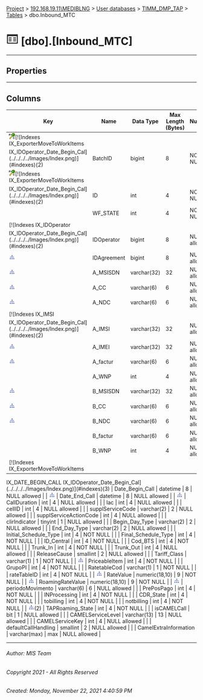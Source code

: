#### 

[Project](../../../../index.md) > [192.168.19.11\\MEDIBLNG](../../../index.md) > [User databases](../../index.md) > [TIMM_DMP_TAP](../index.md) > [Tables](Tables.md) > dbo.Inbound_MTC

# ![Tables](../../../../Images/Table32.png) [dbo].[Inbound_MTC]

---

## <a name="#properties"></a>Properties



---

## <a name="#columns"></a>Columns

| Key | Name | Data Type | Max Length (Bytes) | Nullability |
|---|---|---|---|---|
| [![Cluster Primary Key PK_DMP_Inbound_MTC: BatchID\ID](../../../../Images/pkcluster.png)](#indexes)[![Indexes IX_ExporterMoveToWorkItems
IX_IDOperator_Date_Begin_Cal](../../../../Images/Index.png)](#indexes)(2) | BatchID | bigint | 8 | NOT NULL |
| [![Cluster Primary Key PK_DMP_Inbound_MTC: BatchID\ID](../../../../Images/pkcluster.png)](#indexes)[![Indexes IX_ExporterMoveToWorkItems
IX_IDOperator_Date_Begin_Cal](../../../../Images/Index.png)](#indexes)(2) | ID | int | 4 | NOT NULL |
|  | WF_STATE | int | 4 | NOT NULL |
| [![Indexes IX_IDOperator
IX_IDOperator_Date_Begin_Cal](../../../../Images/Index.png)](#indexes)(2) | IDOperator | bigint | 8 | NULL allowed |
| [![Indexes IX_IDOperator_Date_Begin_Cal](../../../../Images/Index.png)](#indexes) | IDAgreement | bigint | 8 | NULL allowed |
| [![Indexes IX_IDOperator_Date_Begin_Cal](../../../../Images/Index.png)](#indexes) | A_MSISDN | varchar(32) | 32 | NULL allowed |
| [![Indexes IX_IDOperator_Date_Begin_Cal](../../../../Images/Index.png)](#indexes) | A_CC | varchar(6) | 6 | NULL allowed |
| [![Indexes IX_IDOperator_Date_Begin_Cal](../../../../Images/Index.png)](#indexes) | A_NDC | varchar(6) | 6 | NULL allowed |
| [![Indexes IX_IMSI
IX_IDOperator_Date_Begin_Cal](../../../../Images/Index.png)](#indexes)(2) | A_IMSI | varchar(32) | 32 | NULL allowed |
| [![Indexes IX_IDOperator_Date_Begin_Cal](../../../../Images/Index.png)](#indexes) | A_IMEI | varchar(32) | 32 | NULL allowed |
| [![Indexes IX_IDOperator_Date_Begin_Cal](../../../../Images/Index.png)](#indexes) | A_factur | varchar(6) | 6 | NULL allowed |
|  | A_WNP | int | 4 | NULL allowed |
| [![Indexes IX_IDOperator_Date_Begin_Cal](../../../../Images/Index.png)](#indexes) | B_MSISDN | varchar(32) | 32 | NULL allowed |
| [![Indexes IX_IDOperator_Date_Begin_Cal](../../../../Images/Index.png)](#indexes) | B_CC | varchar(6) | 6 | NULL allowed |
| [![Indexes IX_IDOperator_Date_Begin_Cal](../../../../Images/Index.png)](#indexes) | B_NDC | varchar(6) | 6 | NULL allowed |
|  | B_factur | varchar(6) | 6 | NULL allowed |
|  | B_WNP | int | 4 | NULL allowed |
| [![Indexes IX_ExporterMoveToWorkItems
IX_DATE_BEGIN_CALL
IX_IDOperator_Date_Begin_Cal](../../../../Images/Index.png)](#indexes)(3) | Date_Begin_Call | datetime | 8 | NULL allowed |
| [![Indexes IX_IDOperator_Date_Begin_Cal](../../../../Images/Index.png)](#indexes) | Date_End_Call | datetime | 8 | NULL allowed |
| [![Indexes IX_IDOperator_Date_Begin_Cal](../../../../Images/Index.png)](#indexes) | CallDuration | int | 4 | NULL allowed |
|  | lac | int | 4 | NULL allowed |
|  | cellID | int | 4 | NULL allowed |
|  | supplServiceCode | varchar(2) | 2 | NULL allowed |
|  | supplServiceActionCode | int | 4 | NULL allowed |
|  | clirIndicator | tinyint | 1 | NULL allowed |
|  | Begin_Day_Type | varchar(2) | 2 | NULL allowed |
|  | End_Day_Type | varchar(2) | 2 | NULL allowed |
|  | Initial_Schedule_Type | int | 4 | NOT NULL |
|  | Final_Schedule_Type | int | 4 | NOT NULL |
|  | ID_Central | int | 4 | NOT NULL |
|  | Cod_BTS | int | 4 | NOT NULL |
|  | Trunk_In | int | 4 | NOT NULL |
|  | Trunk_Out | int | 4 | NULL allowed |
|  | ReleaseCause | smallint | 2 | NULL allowed |
|  | Tariff_Class | varchar(1) | 1 | NOT NULL |
| [![Indexes IX_IDOperator_Date_Begin_Cal](../../../../Images/Index.png)](#indexes) | PriceableItem | int | 4 | NOT NULL |
|  | GrupoPI | int | 4 | NOT NULL |
|  | RatetableCod | varchar(1) | 1 | NOT NULL |
|  | rateTableID | int | 4 | NOT NULL |
| [![Indexes IX_IDOperator_Date_Begin_Cal](../../../../Images/Index.png)](#indexes) | RateValue | numeric(18,10) | 9 | NOT NULL |
| [![Indexes IX_IDOperator_Date_Begin_Cal](../../../../Images/Index.png)](#indexes) | RoamingRateValue | numeric(18,10) | 9 | NOT NULL |
| [![Indexes IX_IDOperator_Date_Begin_Cal](../../../../Images/Index.png)](#indexes) | periodoMovimento | varchar(6) | 6 | NULL allowed |
|  | PrePosPago | int | 4 | NOT NULL |
|  | INProcessing | int | 4 | NOT NULL |
|  | CDR_State | int | 4 | NOT NULL |
|  | tobilling | int | 4 | NOT NULL |
|  | notbilling | int | 4 | NOT NULL |
| [![Indexes IX_ExporterMoveToWorkItems
IX_TAPRoamingState](../../../../Images/Index.png)](#indexes)(2) | TAPRoaming_State | int | 4 | NOT NULL |
|  | isCAMELCall | bit | 1 | NULL allowed |
|  | CAMELServiceLevel | varchar(13) | 13 | NULL allowed |
|  | CAMELServiceKey | int | 4 | NULL allowed |
|  | defaultCallHandling | smallint | 2 | NULL allowed |
|  | CamelExtraInformation | varchar(max) | max | NULL allowed |


---

###### Author:  MIS Team

###### Copyright 2021 - All Rights Reserved

###### Created: Monday, November 22, 2021 4:40:59 PM

